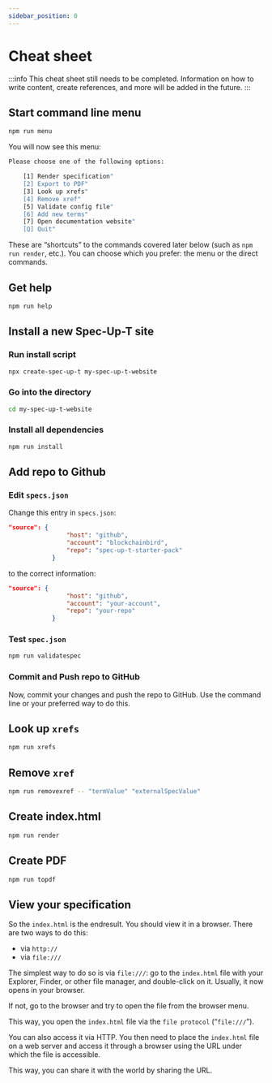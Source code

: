 ```yaml
---
sidebar_position: 0
---
```


# Cheat sheet

:::info
This cheat sheet still needs to be completed. Information on how to write content, create references, and more will be added in the future.
:::

## Start command line menu

```bash
npm run menu
```

You will now see this menu:

```bash
Please choose one of the following options:

    [1] Render specification"
    [2] Export to PDF"
    [3] Look up xrefs"
    [4] Remove xref"
    [5] Validate config file"
    [6] Add new terms"
    [7] Open documentation website"
    [Q] Quit"
```

These are “shortcuts” to the commands covered later below (such as `npm run render`, etc.). You can choose which you prefer: the menu or the direct commands.

## Get help

```bash
npm run help
```

## Install a new Spec-Up-T site

### Run install script

```bash
npx create-spec-up-t my-spec-up-t-website
```

### Go into the directory

```bash
cd my-spec-up-t-website
```

### Install all dependencies

```bash
npm run install
```

## Add repo to Github

### Edit `specs.json`

Change this entry in `specs.json`:

```json
"source": {
                "host": "github",
                "account": "blockchainbird",
                "repo": "spec-up-t-starter-pack"
            }
```

to the correct information:

```json
"source": {
                "host": "github",
                "account": "your-account",
                "repo": "your-repo"
            }
```

### Test `spec.json`

```bash
npm run validatespec
```

### Commit and Push repo to GitHub

Now, commit your changes and push the repo to GitHub. Use the command line or your preferred way to do this.

## Look up `xrefs`

```bash
npm run xrefs
```

## Remove `xref`

```bash
npm run removexref -- "termValue" "externalSpecValue"
```

## Create index.html

```bash
npm run render
```

## Create PDF

```bash
npm run topdf
```

## View your specification

So the `index.html` is the endresult. You should view it in a browser. There are two ways to do this:

- via `http://`
- via `file:///`

The simplest way to do so is via `file:///`: go to the `index.html` file with your Explorer, Finder, or other file manager, and double-click on it. Usually, it now opens in your browser.

If not, go to the browser and try to open the file from the browser menu.

This way, you open the `index.html` file via the `file protocol` (“`file:///`”).

You can also access it via HTTP. You then need to place the `index.html` file on a web server and access it through a browser using the URL under which the file is accessible.

This way, you can share it with the world by sharing the URL.
